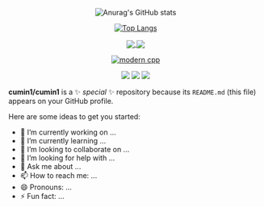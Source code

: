 

<div id="title" align=center>
      
![Anurag's GitHub stats](https://github-readme-stats.vercel.app/api?username=cumin1&show_icons=true&theme=dracula)

[![Top Langs](https://github-readme-stats.vercel.app/api/top-langs/?username=cumin1&layout=compact&theme=dracula)](https://github.com/anuraghazra/github-readme-stats)

<a href="https://github.com/cumin1/FullStackBaseSession">
  <img align="center" src="https://github-readme-stats.vercel.app/api/pin/?username=cumin1&repo=FullStackBaseSession&theme=dracula" />
</a>
<a href="https://github.com/cumin1/Springboot-Hive-Hadoop-Spark-HDFS">
  <img align="center" src="https://github-readme-stats.vercel.app/api/pin/?username=cumin1&repo=Springboot-Hive-Hadoop-Spark-HDFS&theme=dracula" />
</a>


[![modern cpp](https://img.shields.io/badge/code-Modern%20C++-blue)](https://learn.microsoft.com/zh-cn/cpp/cpp/welcome-back-to-cpp-modern-cpp) 

![](https://img.shields.io/badge/讨厌-学习-yellow) 
![](https://img.shields.io/badge/性格-开朗-red) 
![](https://img.shields.io/badge/爱好-二次元-red)

</div>

<!--![头像](image/头像.jpg)

![Visitor Count](https://profile-counter.glitch.me/Mq-b/count.svg)-->

<!-- [github-sub-title:img]: https://readme-typing-svg.herokuapp.com?font=Segoe+Script&center=true&lines=mq白. -->



**cumin1/cumin1** is a ✨ _special_ ✨ repository because its `README.md` (this file) appears on your GitHub profile.

Here are some ideas to get you started:

- 🔭 I’m currently working on ...
- 🌱 I’m currently learning ...
- 👯 I’m looking to collaborate on ...
- 🤔 I’m looking for help with ...
- 💬 Ask me about ...
- 📫 How to reach me: ...
- 😄 Pronouns: ...
- ⚡ Fun fact: ...

